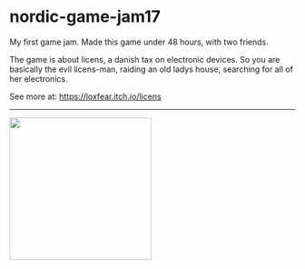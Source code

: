 # nordic-game-jam17
My first game jam. Made this game under 48 hours, with two friends.

The game is about licens, a danish tax on electronic devices. So you are basically the evil licens-man,
raiding an old ladys house, searching for all of her electronics.

See more at:
https://loxfear.itch.io/licens
<hr>
<img src="http://gyldenbrand.dk/github/gamejam17/1.png" height="250">
